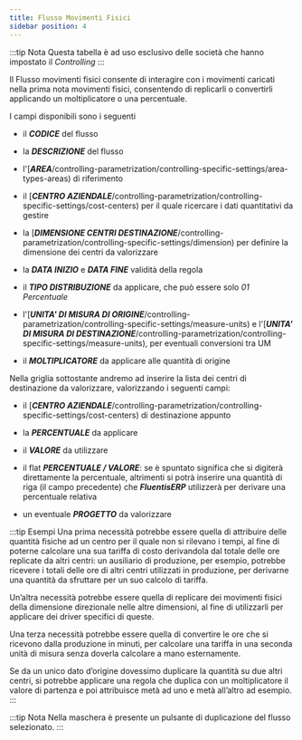 ```yaml
---
title: Flusso Movimenti Fisici
sidebar position: 4
---
```


:::tip Nota
Questa tabella è ad uso esclusivo delle società che hanno impostato il *Controlling*
:::

Il Flusso movimenti fisici consente di interagire con i movimenti caricati nella prima nota movimenti fisici, consentendo di replicarli o convertirli applicando un moltiplicatore o una percentuale.

I campi disponibili sono i seguenti

- il ***CODICE*** del flusso

- la ***DESCRIZIONE*** del flusso

- l'[***AREA***/controlling-parametrization/controlling-specific-settings/area-types-areas) di riferimento

- il [***CENTRO AZIENDALE***/controlling-parametrization/controlling-specific-settings/cost-centers) per il quale ricercare i dati quantitativi da gestire

- la [***DIMENSIONE CENTRI DESTINAZIONE***/controlling-parametrization/controlling-specific-settings/dimension) per definire la dimensione dei centri da valorizzare

- la ***DATA INIZIO*** e ***DATA FINE*** validità della regola

- il ***TIPO DISTRIBUZIONE*** da applicare, che può essere solo *01 Percentuale*

- l'[***UNITA' DI MISURA DI ORIGINE***/controlling-parametrization/controlling-specific-settings/measure-units) e l'[***UNITA' DI MISURA DI DESTINAZIONE***/controlling-parametrization/controlling-specific-settings/measure-units), per eventuali conversioni tra UM

- il ***MOLTIPLICATORE*** da applicare alle quantità di origine

Nella griglia sottostante andremo ad inserire la lista dei centri di destinazione da valorizzare, valorizzando i seguenti campi:
- il [***CENTRO AZIENDALE***/controlling-parametrization/controlling-specific-settings/cost-centers)  di destinazione appunto

- la ***PERCENTUALE*** da applicare

- il ***VALORE*** da utilizzare

- il flat ***PERCENTUALE / VALORE***: se è spuntato significa che si digiterà direttamente la percentuale, altrimenti si potrà inserire una quantità di riga (il campo precedente) che ***FluentisERP*** utilizzerà per derivare una percentuale relativa

- un eventuale ***PROGETTO*** da valorizzare

:::tip Esempi
 Una prima necessità potrebbe essere quella di attribuire delle quantità fisiche ad un centro per il quale non si rilevano i tempi, al fine di poterne calcolare una sua tariffa di costo derivandola dal totale delle ore replicate da altri centri: un ausiliario di produzione, per esempio, potrebbe ricevere i totali delle ore di altri centri utilizzati in produzione, per derivarne una quantità da sfruttare per un suo calcolo di tariffa.
 
 Un’altra necessità potrebbe essere quella di replicare dei movimenti fisici della dimensione direzionale nelle altre dimensioni, al fine di utilizzarli per applicare dei driver specifici di queste.
 
 Una terza necessità potrebbe essere quella di convertire le ore che si ricevono dalla produzione in minuti, per calcolare una tariffa in una seconda unità di misura senza doverla calcolare a mano esternamente.
 
 Se da un unico dato d’origine dovessimo duplicare la quantità su due altri centri, si potrebbe applicare una regola che duplica con un moltiplicatore il valore di partenza e poi attribuisce metà ad uno e metà all’altro ad esempio.
:::

:::tip Nota
Nella maschera è presente un pulsante di duplicazione del flusso selezionato.
:::